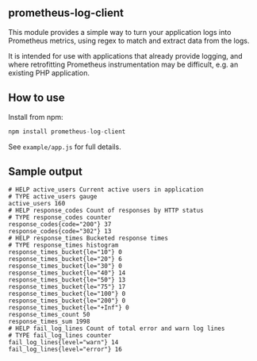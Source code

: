 prometheus-log-client
------

This module provides a simple way to turn your application logs into Prometheus metrics, using regex to match and extract data from the logs.

It is intended for use with applications that already provide logging, and where retrofitting Prometheus instrumentation may be difficult, e.g. an existing PHP application.

## How to use

Install from npm:
```js
npm install prometheus-log-client
```

See `example/app.js` for full details.

## Sample output

```
# HELP active_users Current active users in application
# TYPE active_users gauge
active_users 160
# HELP response_codes Count of responses by HTTP status
# TYPE response_codes counter
response_codes{code="200"} 37
response_codes{code="302"} 13
# HELP response_times Bucketed response times
# TYPE response_times histogram
response_times_bucket{le="10"} 0
response_times_bucket{le="20"} 6
response_times_bucket{le="30"} 0
response_times_bucket{le="40"} 14
response_times_bucket{le="50"} 13
response_times_bucket{le="75"} 17
response_times_bucket{le="100"} 0
response_times_bucket{le="200"} 0
response_times_bucket{le="+Inf"} 0
response_times_count 50
response_times_sum 1998
# HELP fail_log_lines Count of total error and warn log lines
# TYPE fail_log_lines counter
fail_log_lines{level="warn"} 14
fail_log_lines{level="error"} 16
```
